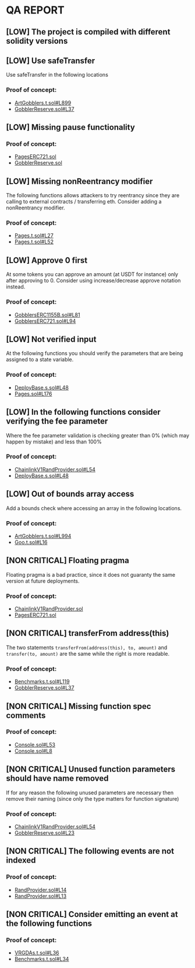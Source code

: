 # QA REPORT

## [LOW] The project is compiled with different solidity versions


## [LOW] Use safeTransfer
Use safeTransfer in the following locations

### Proof of concept:
- [ArtGobblers.t.sol#L899](https://github.com/code-423n4/2022-09-artgobblers/tree/main/test/ArtGobblers.t.sol#L899)
- [GobblerReserve.sol#L37](https://github.com/code-423n4/2022-09-artgobblers/tree/main/src/utils/GobblerReserve.sol#L37)

## [LOW] Missing pause functionality


### Proof of concept:
- [PagesERC721.sol](https://github.com/code-423n4/2022-09-artgobblers/tree/main/src/utils/token/PagesERC721.sol)
- [GobblerReserve.sol](https://github.com/code-423n4/2022-09-artgobblers/tree/main/src/utils/GobblerReserve.sol)

## [LOW] Missing nonReentrancy modifier
The following functions allows attackers to try reentrancy since they are calling to external contracts / transferring eth. Consider adding a nonReentrancy modifier.

### Proof of concept:
- [Pages.t.sol#L27](https://github.com/code-423n4/2022-09-artgobblers/tree/main/test/Pages.t.sol#L27)
- [Pages.t.sol#L52](https://github.com/code-423n4/2022-09-artgobblers/tree/main/test/Pages.t.sol#L52)

## [LOW] Approve 0 first
At some tokens you can approve an amount (at USDT for instance) only after approving to 0. Consider using increase/decrease approve notation instead.

### Proof of concept:
- [GobblersERC1155B.sol#L81](https://github.com/code-423n4/2022-09-artgobblers/tree/main/src/utils/token/GobblersERC1155B.sol#L81)
- [GobblersERC721.sol#L94](https://github.com/code-423n4/2022-09-artgobblers/tree/main/src/utils/token/GobblersERC721.sol#L94)

## [LOW] Not verified input
At the following functions you should verify the parameters that are being assigned to a state variable.

### Proof of concept:
- [DeployBase.s.sol#L48](https://github.com/code-423n4/2022-09-artgobblers/tree/main/script/deploy/DeployBase.s.sol#L48)
- [Pages.sol#L176](https://github.com/code-423n4/2022-09-artgobblers/tree/main/src/Pages.sol#L176)

## [LOW] In the following functions consider verifying the fee parameter
Where the fee parameter validation is checking greater than 0% (which may happen by mistake) and less than 100%

### Proof of concept:
- [ChainlinkV1RandProvider.sol#L54](https://github.com/code-423n4/2022-09-artgobblers/tree/main/src/utils/rand/ChainlinkV1RandProvider.sol#L54)
- [DeployBase.s.sol#L48](https://github.com/code-423n4/2022-09-artgobblers/tree/main/script/deploy/DeployBase.s.sol#L48)

## [LOW] Out of bounds array access
Add a bounds check where accessing an array in the following locations.

### Proof of concept:
- [ArtGobblers.t.sol#L994](https://github.com/code-423n4/2022-09-artgobblers/tree/main/test/ArtGobblers.t.sol#L994)
- [Goo.t.sol#L16](https://github.com/code-423n4/2022-09-artgobblers/tree/main/test/Goo.t.sol#L16)

## [NON CRITICAL] Floating pragma
Floating pragma is a bad practice, since it does not guaranty the same version at future deployments.

### Proof of concept:
- [ChainlinkV1RandProvider.sol](https://github.com/code-423n4/2022-09-artgobblers/tree/main/src/utils/rand/ChainlinkV1RandProvider.sol)
- [PagesERC721.sol](https://github.com/code-423n4/2022-09-artgobblers/tree/main/src/utils/token/PagesERC721.sol)

## [NON CRITICAL] transferFrom address(this)
The two statements ```transferFrom(address(this), to, amount)``` and ```transfer(to, amount)``` are the same while the right is more readable.

### Proof of concept:
- [Benchmarks.t.sol#L119](https://github.com/code-423n4/2022-09-artgobblers/tree/main/test/Benchmarks.t.sol#L119)
- [GobblerReserve.sol#L37](https://github.com/code-423n4/2022-09-artgobblers/tree/main/src/utils/GobblerReserve.sol#L37)

## [NON CRITICAL] Missing function spec comments


### Proof of concept:
- [Console.sol#L53](https://github.com/code-423n4/2022-09-artgobblers/tree/main/test/utils/Console.sol#L53)
- [Console.sol#L8](https://github.com/code-423n4/2022-09-artgobblers/tree/main/test/utils/Console.sol#L8)

## [NON CRITICAL] Unused function parameters should have name removed
If for any reason the following unused parameters are necessary then remove their naming (since only the type matters for function signature)

### Proof of concept:
- [ChainlinkV1RandProvider.sol#L54](https://github.com/code-423n4/2022-09-artgobblers/tree/main/src/utils/rand/ChainlinkV1RandProvider.sol#L54)
- [GobblerReserve.sol#L23](https://github.com/code-423n4/2022-09-artgobblers/tree/main/src/utils/GobblerReserve.sol#L23)

## [NON CRITICAL] The following events are not indexed


### Proof of concept:
- [RandProvider.sol#L14](https://github.com/code-423n4/2022-09-artgobblers/tree/main/src/utils/rand/RandProvider.sol#L14)
- [RandProvider.sol#L13](https://github.com/code-423n4/2022-09-artgobblers/tree/main/src/utils/rand/RandProvider.sol#L13)

## [NON CRITICAL] Consider emitting an event at the following functions


### Proof of concept:
- [VRGDAs.t.sol#L36](https://github.com/code-423n4/2022-09-artgobblers/tree/main/test/VRGDAs.t.sol#L36)
- [Benchmarks.t.sol#L34](https://github.com/code-423n4/2022-09-artgobblers/tree/main/test/Benchmarks.t.sol#L34)
